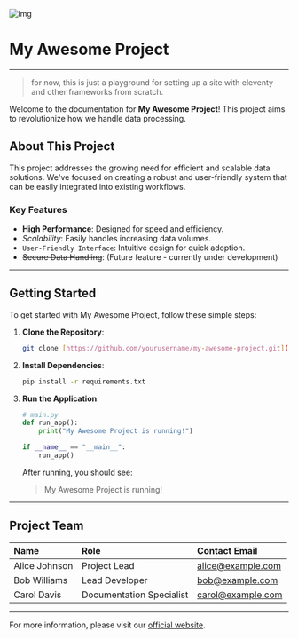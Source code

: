 ![img](https://dynamic-media-cdn.tripadvisor.com/media/photo-o/1d/a1/33/d5/the-port-of-goudes-view.jpg?w=900&h=500&s=1)

# My Awesome Project

---

> for now, this is just a playground for setting up a site with eleventy and other frameworks from scratch.

Welcome to the documentation for **My Awesome Project**! This project aims to revolutionize how we handle data processing.

## About This Project

This project addresses the growing need for efficient and scalable data solutions. We've focused on creating a robust and user-friendly system that can be easily integrated into existing workflows.

### Key Features

- **High Performance**: Designed for speed and efficiency.
- _Scalability_: Easily handles increasing data volumes.
- `User-Friendly Interface`: Intuitive design for quick adoption.
- ~~Secure Data Handling~~: (Future feature - currently under development)

---

## Getting Started

To get started with My Awesome Project, follow these simple steps:

1.  **Clone the Repository**:
    ```bash
    git clone [https://github.com/yourusername/my-awesome-project.git](https://github.com/yourusername/my-awesome-project.git)
    ```
2.  **Install Dependencies**:
    ```bash
    pip install -r requirements.txt
    ```
3.  **Run the Application**:

    ```python
    # main.py
    def run_app():
        print("My Awesome Project is running!")

    if __name__ == "__main__":
        run_app()
    ```

    After running, you should see:

    > My Awesome Project is running!

---

## Project Team

| Name          | Role                     | Contact Email     |
| :------------ | :----------------------- | :---------------- |
| Alice Johnson | Project Lead             | alice@example.com |
| Bob Williams  | Lead Developer           | bob@example.com   |
| Carol Davis   | Documentation Specialist | carol@example.com |

---

For more information, please visit our [official website](https://www.example.com/my-awesome-project).
